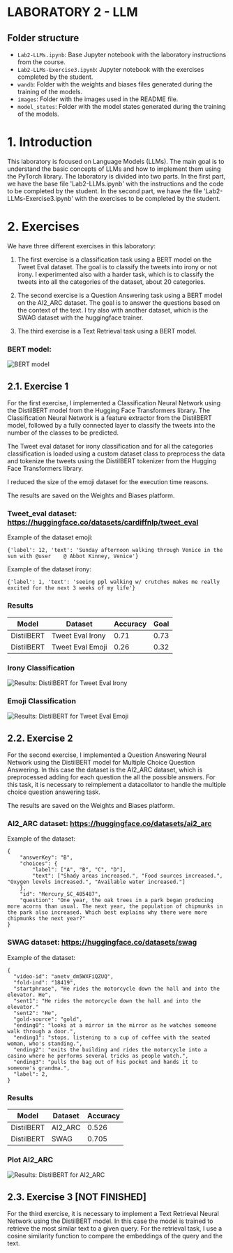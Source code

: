 # LABORATORY 2 - LLM

## Folder structure

- `Lab2-LLMs.ipynb`: Base Jupyter notebook with the laboratory instructions from the course.
- `Lab2-LLMs-Exercise3.ipynb`: Jupyter notebook with the exercises completed by the student.
- `wandb`: Folder with the weights and biases files generated during the training of the models.
- `images`: Folder with the images used in the README file.
- `model_states`: Folder with the model states generated during the training of the models.

# 1. Introduction

This laboratory is focused on Language Models (LLMs). The main goal is to understand the basic concepts of LLMs and how to implement them using the PyTorch library. The laboratory is divided into two parts. In the first part, we have the base file 'Lab2-LLMs.ipynb' with the instructions and the code to be completed by the student. In the second part, we have the file 'Lab2-LLMs-Exercise3.ipynb' with the exercises to be completed by the student.

# 2. Exercises

We have three different exercises in this laboratory:
1. The first exercise is a classification task using a BERT model on the Tweet Eval dataset. The goal is to classify the tweets into irony or not irony. I experimented also with a harder task, which is to classify the tweets into all the categories of the dataset, about 20 categories.

2. The second exercise is a Question Answering task using a BERT model on the AI2_ARC dataset. The goal is to answer the questions based on the context of the text. I try also with another dataset, which is the SWAG dataset with the huggingface trainer.

3. The third exercise is a Text Retrieval task using a BERT model.

### BERT model: 
![BERT model](images/BERT.png)

## 2.1. Exercise 1

For the first exercise, I implemented a Classification Neural Network using the DistilBERT model from the Hugging Face Transformers library. The Classification Neural Network is a feature extractor from the DistilBERT model, followed by a fully connected layer to classify the tweets into the number of the classes to be predicted.

The Tweet eval dataset for irony classification and for all the categories classification is loaded using a custom dataset class to preprocess the data and tokenize the tweets using the DistilBERT tokenizer from the Hugging Face Transformers library.

I reduced the size of the emoji dataset for the execution time reasons.

The results are saved on the Weights and Biases platform.

### Tweet_eval dataset: https://huggingface.co/datasets/cardiffnlp/tweet_eval
Example of the dataset emoji:
```
{'label': 12, 'text': 'Sunday afternoon walking through Venice in the sun with @user ️ ️ ️ @ Abbot Kinney, Venice'}
```
Example of the dataset irony:
```
{'label': 1, 'text': 'seeing ppl walking w/ crutches makes me really excited for the next 3 weeks of my life'}
```

### Results 

| Model | Dataset | Accuracy | Goal |
|-------|---------|----------|---|
| DistilBERT | Tweet Eval Irony | 0.71 | 0.73 |
| DistilBERT | Tweet Eval Emoji | 0.26 | 0.32 |

### Irony Classification
![Results: DistilBERT for Tweet Eval Irony](images/results_exercise1_irony.png)

### Emoji Classification
![Results: DistilBERT for Tweet Eval Emoji](images/results_exercise1_emoji.png)


## 2.2. Exercise 2

For the second exercise, I implemented a Question Answering Neural Network using the DistilBERT model for Multiple Choice Question Answering.
In this case the dataset is the AI2_ARC dataset, which is preprocessed adding for each question the all the possible answers.
For this task, it is necessary to reimplement a datacollator to handle the multiple choice question answering task.

The results are saved on the Weights and Biases platform.

### AI2_ARC dataset: https://huggingface.co/datasets/ai2_arc
Example of the dataset:
```
{
    "answerKey": "B",
    "choices": {
        "label": ["A", "B", "C", "D"],
        "text": ["Shady areas increased.", "Food sources increased.", "Oxygen levels increased.", "Available water increased."]
    },
    "id": "Mercury_SC_405487",
    "question": "One year, the oak trees in a park began producing more acorns than usual. The next year, the population of chipmunks in the park also increased. Which best explains why there were more chipmunks the next year?"
}
```

### SWAG dataset: https://huggingface.co/datasets/swag
Example of the dataset:
```
{
  "video-id": "anetv_dm5WXFiQZUQ",
  "fold-ind": "18419",
  "startphrase", "He rides the motorcycle down the hall and into the elevator. He",
  "sent1": "He rides the motorcycle down the hall and into the elevator."
  "sent2": "He",
  "gold-source": "gold",
  "ending0": "looks at a mirror in the mirror as he watches someone walk through a door.",
  "ending1": "stops, listening to a cup of coffee with the seated woman, who's standing.",
  "ending2": "exits the building and rides the motorcycle into a casino where he performs several tricks as people watch.",
  "ending3": "pulls the bag out of his pocket and hands it to someone's grandma.",
  "label": 2,
}
```

### Results

| Model | Dataset | Accuracy | 
|-------|---------|----------|
| DistilBERT | AI2_ARC | 0.526 |
| DistilBERT | SWAG | 0.705 |

### Plot AI2_ARC
![Results: DistilBERT for AI2_ARC](images/results_exercise2_arc.png)

## 2.3. Exercise 3 [NOT FINISHED]

For the third exercise, it is necessary to implement a Text Retrieval Neural Network using the DistilBERT model. In this case the model is trained to retrieve the most similar text to a given query. For the retrieval task, I use a cosine similarity function to compare the embeddings of the query and the text.
